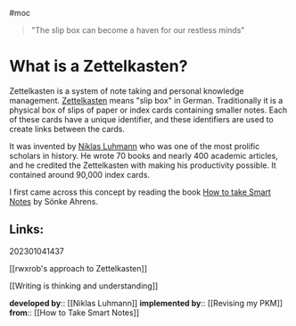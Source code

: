 #moc

>"The slip box can become a haven for our restless minds"

# What is a Zettelkasten?

Zettelkasten is a system of note taking and personal knowledge management. [Zettelkasten](https://en.wikipedia.org/wiki/Zettelkasten) means "slip box" in German. Traditionally it is a physical box of slips of paper or index cards containing smaller notes. Each of these cards have a unique identifier, and these identifiers are used to create links between the cards.

It was invented by [Niklas Luhmann](https://en.wikipedia.org/wiki/Niklas_Luhmann) who was one of the most prolific scholars in history. He wrote 70 books and nearly 400 academic articles, and he credited the Zettelkasten with making his productivity possible. It contained around 90,000 index cards.

I first came across this concept by reading the book [How to take Smart Notes](https://amzn.to/49Pcimg) by Sönke Ahrens. 

## Links: 

202301041437

[[rwxrob's approach to Zettelkasten]]

[[Writing is thinking and understanding]]

**developed by**:: [[Niklas Luhmann]]
**implemented by**:: [[Revising my PKM]]
**from**:: [[How to Take Smart Notes]]